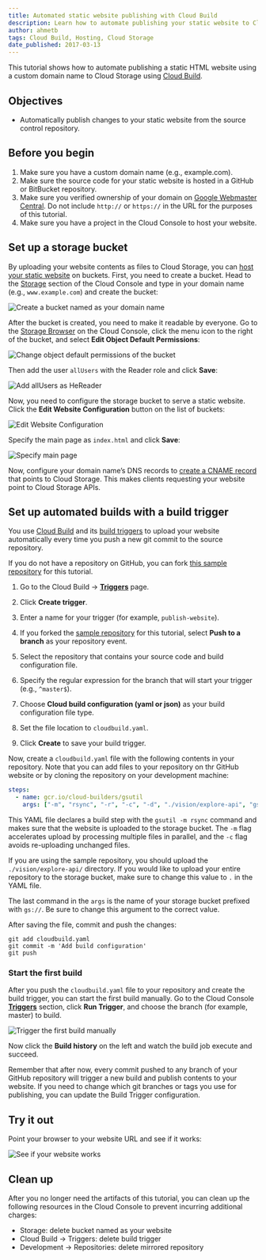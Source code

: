 ```yaml
---
title: Automated static website publishing with Cloud Build
description: Learn how to automate publishing your static website to Cloud Storage with Cloud Build.
author: ahmetb
tags: Cloud Build, Hosting, Cloud Storage
date_published: 2017-03-13
---
```


This tutorial shows how to automate publishing a static HTML website using a
custom domain name to Cloud Storage using [Cloud Build][gcb].

## Objectives

- Automatically publish changes to your static website from the source control
  repository.

## Before you begin

1. Make sure you have a custom domain name (e.g., example.com).
1. Make sure the source code for your static website is hosted in a GitHub or
   BitBucket repository.
1. Make sure you verified ownership of your domain on
   [Google Webmaster Central][gwc]. Do not include `http://` or `https://` in the URL for the
   purposes of this tutorial.
1. Make sure you have a project in the Cloud Console to
   host your website.

## Set up a storage bucket

By uploading your website contents as files to Cloud Storage, you can
[host your static website][gcs-hosting] on buckets. First, you need to create a
bucket. Head to the [Storage][p6n-storage] section of the Cloud Console and type
in your domain name (e.g., `www.example.com`) and create the bucket:

![Create a bucket named as your domain
name](https://storage.googleapis.com/gcp-community/tutorials/automated-publishing-cloud-build/create-bucket.png)

After the bucket is created, you need to make it readable by everyone. Go to the
[Storage Browser][p6n-storage] on the Cloud Console, click the menu icon
to the right of the bucket, and select **Edit Object Default Permissions**:

![Change object default permissions of the
bucket](https://storage.googleapis.com/gcp-community/tutorials/automated-publishing-cloud-build/change-defacl.png)

Then add the user `allUsers` with the Reader role and click **Save**:

![Add allUsers as
HeReader](https://storage.googleapis.com/gcp-community/tutorials/automated-publishing-cloud-build/add-allUsers.png)

Now, you need to configure the storage bucket to serve a static website. Click
the **Edit Website Configuration** button on the list of buckets:

![Edit Website
Configuration](https://storage.googleapis.com/gcp-community/tutorials/automated-publishing-cloud-build/configure-website-button.png)

Specify the main page as `index.html` and click **Save**:

![Specify main
page](https://storage.googleapis.com/gcp-community/tutorials/automated-publishing-cloud-build/configure-website.png)

Now, configure your domain name’s DNS records to
[create a CNAME record][gcs-hosting] that points to Cloud Storage. This makes clients
requesting your website point to Cloud Storage APIs.

## Set up automated builds with a build trigger

You use [Cloud Build][gcb] and its
[build triggers](https://cloud.google.com/cloud-build/docs/running-builds/create-manage-triggers) 
to upload your website automatically every time you push a new git commit to the source repository.

If you do not have a repository on GitHub, you can fork [this sample repository][sample-repo] for 
this tutorial.

1. Go to the Cloud Build &rarr; [**Triggers**][p6n-triggers] page.

2. Click **Create trigger**.

3. Enter a name for your trigger (for example, `publish-website`).

4. If you forked the [sample repository][sample-repo] for this tutorial,
   select **Push to a branch** as your repository event.

5. Select the repository that contains your source code and build
   configuration file.

6. Specify the regular expression for the branch that will start your trigger (e.g., `^master$`).

7. Choose **Cloud build configuration (yaml or json)** as your build configuration
   file type.

8. Set the file location to `cloudbuild.yaml`.

9. Click **Create** to save your build trigger.

Now, create a `cloudbuild.yaml` file with the following contents in your
repository. Note that you can add files to your repository on thr GitHub website or
by cloning the repository on your development machine:

```yaml
steps:
  - name: gcr.io/cloud-builders/gsutil
    args: ["-m", "rsync", "-r", "-c", "-d", "./vision/explore-api", "gs://hello.alp.im"]
```

This YAML file declares a build step with the `gsutil -m rsync` command and
makes sure that the website is uploaded to the storage bucket. The `-m` flag
accelerates upload by processing multiple files in parallel, and the `-c` flag
avoids re-uploading unchanged files.

If you are using the sample repository, you should upload the
`./vision/explore-api/` directory. If you would like to upload your entire
repository to the storage bucket, make sure to change this value to `.` in the
YAML file.

The last command in the `args` is the name of your storage bucket prefixed with
`gs://`. Be sure to change this argument to the correct value.

After saving the file, commit and push the changes:

    git add cloudbuild.yaml
    git commit -m 'Add build configuration'
    git push

### Start the first build

After you push the `cloudbuild.yaml` file to your repository and create the build
trigger, you can start the first build manually. Go to the Cloud Console
[**Triggers**][p6n-triggers] section, click **Run Trigger**, and choose the branch
(for example, master) to build.

![Trigger the first build
manually](https://storage.googleapis.com/gcp-community/tutorials/automated-publishing-cloud-build/trigger-build.png)

Now click the **Build history** on the left and watch the build job execute and
succeed.

Remember that after now, every commit pushed to any branch of your GitHub
repository will trigger a new build and publish contents to your website. If you
need to change which git branches or tags you use for publishing, you can update
the Build Trigger configuration.

## Try it out

Point your browser to your website URL and see if it works:

![See if your website
works](https://storage.googleapis.com/gcp-community/tutorials/automated-publishing-cloud-build/browser.png)

## Clean up

After you no longer need the artifacts of this tutorial, you can clean up the
following resources in the Cloud Console to prevent incurring
additional charges:

- Storage: delete bucket named as your website
- Cloud Build &rarr; Triggers: delete build trigger
- Development &rarr; Repositories: delete mirrored repository

[gcb]: https://cloud.google.com/cloud-build/
[gwc]: https://www.google.com/webmasters/verification/
[gcs-hosting]: https://cloud.google.com/storage/docs/hosting-static-website
[p6n-storage]: https://console.cloud.google.com/storage/browser
[p6n-triggers]: https://console.cloud.google.com/gcr/triggers
[bt]: https://cloud.google.com/cloud-build/docs/creating-build-triggers
[sample-repo]: https://github.com/GoogleCloudPlatform/web-docs-samples
